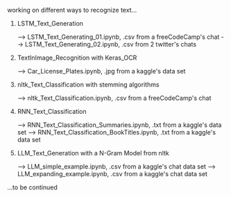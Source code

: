 working on different ways to recognize text...

1. LSTM_Text_Generation

     --> LSTM_Text_Generating_01.ipynb, .csv from a freeCodeCamp's chat
     --> LSTM_Text_Generating_02.ipynb, .csv from 2 twitter's chats

2. TextInImage_Recognition with Keras_OCR

     --> Car_License_Plates.ipynb, .jpg from a kaggle's data set

3. nltk_Text_Classification with stemming algorithms

     --> nltk_Text_Classification.ipynb, .csv from a freeCodeCamp's chat

4. RNN_Text_Classification

     --> RNN_Text_Classification_Summaries.ipynb, .txt from a kaggle's data set
     --> RNN_Text_Classification_BookTitles.ipynb, .txt from a kaggle's data set

5. LLM_Text_Generation with a N-Gram Model from nltk

     --> LLM_simple_example.ipynb, .csv from a kaggle's chat data set
     --> LLM_expanding_example.ipynb, .csv from a kaggle's chat data set
   

...to be continued
